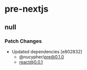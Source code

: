 # pre-nextjs

## null

### Patch Changes

- Updated dependencies [e802832]
  - @nucypher/pre@0.1.0
  - react@0.0.1
